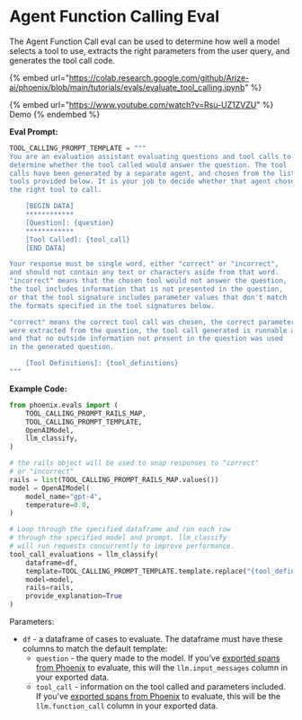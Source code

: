 # Agent Function Calling Eval

The Agent Function Call eval can be used to determine how well a model selects a tool to use, extracts the right parameters from the user query, and generates the tool call code.

{% embed url="https://colab.research.google.com/github/Arize-ai/phoenix/blob/main/tutorials/evals/evaluate_tool_calling.ipynb" %}

{% embed url="https://www.youtube.com/watch?v=Rsu-UZ1ZVZU" %}
Demo
{% endembed %}

**Eval Prompt:**

```python
TOOL_CALLING_PROMPT_TEMPLATE = """
You are an evaluation assistant evaluating questions and tool calls to
determine whether the tool called would answer the question. The tool
calls have been generated by a separate agent, and chosen from the list of
tools provided below. It is your job to decide whether that agent chose
the right tool to call.

    [BEGIN DATA]
    ************
    [Question]: {question}
    ************
    [Tool Called]: {tool_call}
    [END DATA]

Your response must be single word, either "correct" or "incorrect",
and should not contain any text or characters aside from that word.
"incorrect" means that the chosen tool would not answer the question,
the tool includes information that is not presented in the question,
or that the tool signature includes parameter values that don't match
the formats specified in the tool signatures below.

"correct" means the correct tool call was chosen, the correct parameters
were extracted from the question, the tool call generated is runnable and correct,
and that no outside information not present in the question was used
in the generated question.

    [Tool Definitions]: {tool_definitions}
"""
```

**Example Code:**

```python
from phoenix.evals import (
    TOOL_CALLING_PROMPT_RAILS_MAP,
    TOOL_CALLING_PROMPT_TEMPLATE,
    OpenAIModel,
    llm_classify,
)

# the rails object will be used to snap responses to "correct" 
# or "incorrect"
rails = list(TOOL_CALLING_PROMPT_RAILS_MAP.values())
model = OpenAIModel(
    model_name="gpt-4",
    temperature=0.0,
)

# Loop through the specified dataframe and run each row 
# through the specified model and prompt. llm_classify
# will run requests concurrently to improve performance.
tool_call_evaluations = llm_classify(
    dataframe=df,
    template=TOOL_CALLING_PROMPT_TEMPLATE.template.replace("{tool_definitions}", json_tools),
    model=model,
    rails=rails,
    provide_explanation=True
)
```

Parameters:

* `df` - a dataframe of cases to evaluate. The dataframe must have these columns to match the default template:
  * `question` - the query made to the model. If you've [exported spans from Phoenix](https://app.gitbook.com/o/ZmsT56faZH0gUFkMMqBk/s/gtQcEYlwzTfZSAnHREvw/) to evaluate, this will the `llm.input_messages` column in your exported data.
  * `tool_call` - information on the tool called and parameters included. If you've [exported spans from Phoenix](../../../tracing/how-to-tracing/extract-data-from-spans.md) to evaluate, this will be the `llm.function_call` column in your exported data.
